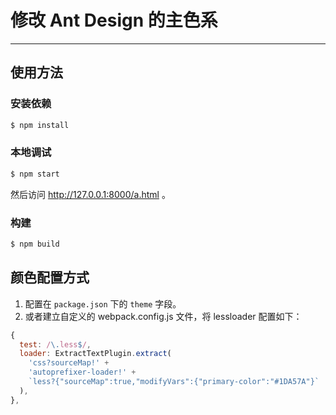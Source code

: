 # 修改 Ant Design 的主色系

----

## 使用方法

### 安装依赖

```bash
$ npm install
```

### 本地调试

```bash
$ npm start
```

然后访问 http://127.0.0.1:8000/a.html 。

### 构建

```bash
$ npm build
```

## 颜色配置方式

1. 配置在 `package.json` 下的 `theme` 字段。
2. 或者建立自定义的 webpack.config.js 文件，将 lessloader 配置如下：

```js
{
  test: /\.less$/,
  loader: ExtractTextPlugin.extract(
    'css?sourceMap!' +
    'autoprefixer-loader!' +
    `less?{"sourceMap":true,"modifyVars":{"primary-color":"#1DA57A"}`
  ),
},
```
